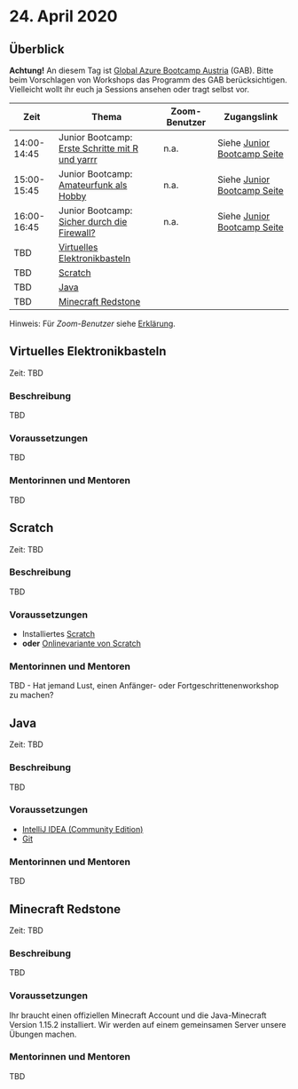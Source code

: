 # 24. April 2020


## Überblick

**Achtung!** An diesem Tag ist [Global Azure Bootcamp Austria](https://www.globalazurebootcamp.at/) (GAB). Bitte beim Vorschlagen von Workshops das Programm des GAB berücksichtigen. Vielleicht wollt ihr euch ja Sessions ansehen oder tragt selbst vor.


| Zeit        | Thema                                                                   | Zoom-Benutzer | Zugangslink                                       |
|-------------|-------------------------------------------------------------------------|---------------|---------------------------------------------------|
| 14:00-14:45 | Junior Bootcamp: [Erste Schritte mit R und yarrr](https://www.globalazurebootcamp.at/sessions/#187103) | n.a. | Siehe [Junior Bootcamp Seite](https://www.globalazurebootcamp.at/junior-bootcamp/) |
| 15:00-15:45 | Junior Bootcamp: [Amateurfunk als Hobby](https://www.globalazurebootcamp.at/sessions/#185213)          | n.a. | Siehe [Junior Bootcamp Seite](https://www.globalazurebootcamp.at/junior-bootcamp/) |
| 16:00-16:45 | Junior Bootcamp: [Sicher durch die Firewall?](https://www.globalazurebootcamp.at/sessions/#185215)     | n.a. | Siehe [Junior Bootcamp Seite](https://www.globalazurebootcamp.at/junior-bootcamp/) |
| TBD         | [Virtuelles Elektronikbasteln](#virtuelles-elektronikbasteln)           |               |                                                   |
| TBD         | [Scratch](#scratch)                                                     |               |                                                   |
| TBD         | [Java](#java)                                                           |               |                                                   |
| TBD         | [Minecraft Redstone](#minecraft-redstone)                               |               |                                                   |

Hinweis: Für *Zoom-Benutzer* siehe [Erklärung](https://github.com/coderdojo-linz/coderdojo-online/blob/master/Zoom.md).


## Virtuelles Elektronikbasteln

Zeit: TBD

### Beschreibung

TBD

### Voraussetzungen

TBD

### Mentorinnen und Mentoren

TBD


## Scratch

Zeit: TBD

### Beschreibung

TBD

### Voraussetzungen

* Installiertes [Scratch](https://scratch.mit.edu/download)
* **oder** [Onlinevariante von Scratch](https://scratch.mit.edu/)

### Mentorinnen und Mentoren

TBD - Hat jemand Lust, einen Anfänger- oder Fortgeschrittenenworkshop zu machen?


## Java

Zeit: TBD

### Beschreibung

TBD

### Voraussetzungen

* [IntelliJ IDEA (Community Edition)](https://www.jetbrains.com/de-de/idea/download/#section=windows)
* [Git](https://git-scm.com/download/win)

### Mentorinnen und Mentoren

TBD


## Minecraft Redstone

Zeit: TBD

### Beschreibung

TBD

### Voraussetzungen

Ihr braucht einen offiziellen Minecraft Account und die Java-Minecraft Version 1.15.2 installiert. Wir werden auf einem gemeinsamen Server unsere Übungen machen.

### Mentorinnen und Mentoren

TBD
